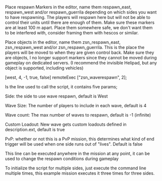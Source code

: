 Place respawn Markers in the editor, name them respawn_east, respawn_west and/or respawn_guerrila depending on which sides you want to have respawning.
The players will respawn here but will not be able to control their units until there are enough of them. Make sure these markers are at least 100 m apart.
Place them somewhere safe, we don't want them to be interfered with, consider framing them with hescos or similar.

Place objects in the editor, name them zsn_respawn_east, zsn_respawn_west and/or zsn_respawn_guerrila.
This is the place the players will be moved to when they are given control back. Make sure they are objects,
I no longer support markers since they cannot be moved during gameplay on dedicated servers. (I recommend the invisible Helipad, but any object is supported, including vehicles)

[west, 4, -1, true, false] remoteExec ["zsn_waverespawn", 2];

Is the line used to call the script, it contains five params;

Side: the side to use wave respawn, default is West

Wave Size: The number of players to include in each wave, default is 4

Wave count: The max number of waves to respawn, default is -1 (infinite)

Custom Loadout: New wave gets custom loadouts defined in description.ext, default is true

PvP: whether or not this is a PvP mission, this determines what kind of end trigger will be used when one side runs out of "lives". Default is false

This line can be executed anywhere in the mission at any point, it can be used to change the respawn conditions during gameplay

To initialize the script for multiple sides, just execute the command line multiple times, this example mission executes it three times for three sides.
